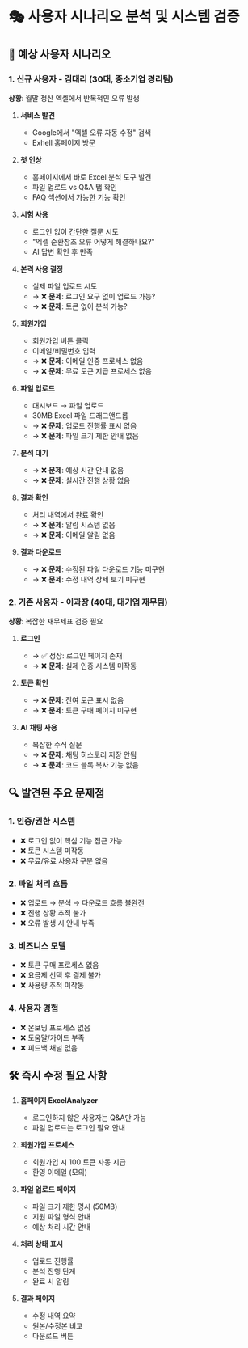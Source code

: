 # 🎭 사용자 시나리오 분석 및 시스템 검증

## 📝 예상 사용자 시나리오

### 1. 신규 사용자 - 김대리 (30대, 중소기업 경리팀)
**상황**: 월말 정산 엑셀에서 반복적인 오류 발생

1. **서비스 발견**
   - Google에서 "엑셀 오류 자동 수정" 검색
   - Exhell 홈페이지 방문

2. **첫 인상**
   - 홈페이지에서 바로 Excel 분석 도구 발견
   - 파일 업로드 vs Q&A 탭 확인
   - FAQ 섹션에서 가능한 기능 확인

3. **시험 사용**
   - 로그인 없이 간단한 질문 시도
   - "엑셀 순환참조 오류 어떻게 해결하나요?"
   - AI 답변 확인 후 만족

4. **본격 사용 결정**
   - 실제 파일 업로드 시도
   - → ❌ **문제**: 로그인 요구 없이 업로드 가능?
   - → ❌ **문제**: 토큰 없이 분석 가능?

5. **회원가입**
   - 회원가입 버튼 클릭
   - 이메일/비밀번호 입력
   - → ❌ **문제**: 이메일 인증 프로세스 없음
   - → ❌ **문제**: 무료 토큰 지급 프로세스 없음

6. **파일 업로드**
   - 대시보드 → 파일 업로드
   - 30MB Excel 파일 드래그앤드롭
   - → ❌ **문제**: 업로드 진행률 표시 없음
   - → ❌ **문제**: 파일 크기 제한 안내 없음

7. **분석 대기**
   - → ❌ **문제**: 예상 시간 안내 없음
   - → ❌ **문제**: 실시간 진행 상황 없음

8. **결과 확인**
   - 처리 내역에서 완료 확인
   - → ❌ **문제**: 알림 시스템 없음
   - → ❌ **문제**: 이메일 알림 없음

9. **결과 다운로드**
   - → ❌ **문제**: 수정된 파일 다운로드 기능 미구현
   - → ❌ **문제**: 수정 내역 상세 보기 미구현

### 2. 기존 사용자 - 이과장 (40대, 대기업 재무팀)
**상황**: 복잡한 재무제표 검증 필요

1. **로그인**
   - → ✅ 정상: 로그인 페이지 존재
   - → ❌ **문제**: 실제 인증 시스템 미작동

2. **토큰 확인**
   - → ❌ **문제**: 잔여 토큰 표시 없음
   - → ❌ **문제**: 토큰 구매 페이지 미구현

3. **AI 채팅 사용**
   - 복잡한 수식 질문
   - → ❌ **문제**: 채팅 히스토리 저장 안됨
   - → ❌ **문제**: 코드 블록 복사 기능 없음

## 🔍 발견된 주요 문제점

### 1. 인증/권한 시스템
- ❌ 로그인 없이 핵심 기능 접근 가능
- ❌ 토큰 시스템 미작동
- ❌ 무료/유료 사용자 구분 없음

### 2. 파일 처리 흐름
- ❌ 업로드 → 분석 → 다운로드 흐름 불완전
- ❌ 진행 상황 추적 불가
- ❌ 오류 발생 시 안내 부족

### 3. 비즈니스 모델
- ❌ 토큰 구매 프로세스 없음
- ❌ 요금제 선택 후 결제 불가
- ❌ 사용량 추적 미작동

### 4. 사용자 경험
- ❌ 온보딩 프로세스 없음
- ❌ 도움말/가이드 부족
- ❌ 피드백 채널 없음

## 🛠️ 즉시 수정 필요 사항

1. **홈페이지 ExcelAnalyzer**
   - 로그인하지 않은 사용자는 Q&A만 가능
   - 파일 업로드는 로그인 필요 안내

2. **회원가입 프로세스**
   - 회원가입 시 100 토큰 자동 지급
   - 환영 이메일 (모의)

3. **파일 업로드 페이지**
   - 파일 크기 제한 명시 (50MB)
   - 지원 파일 형식 안내
   - 예상 처리 시간 안내

4. **처리 상태 표시**
   - 업로드 진행률
   - 분석 진행 단계
   - 완료 시 알림

5. **결과 페이지**
   - 수정 내역 요약
   - 원본/수정본 비교
   - 다운로드 버튼